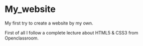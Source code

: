 # My_website
My first try to create a website by my own.

First of all I follow a complete lecture about HTML5 & CSS3 from Openclassroom.
